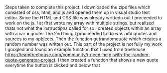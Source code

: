 Steps taken to complete this project. 
I downloaded the zips files which consisted of css, html, and js and opened them up in visual studio text editor. Since the HTML and CSS file was already writtedn out I proceeded to work on the js. I at first wrote my array with multiple strings, but realized thats not what the instructipns called for so i created objects within an array with a var = quote. The 2nd thing I procceeded to do was add quotes and sources to my opbjects. Then the function getrandomquote which creates a random number was written out. This part of the project is not fully my work I googled and found an example function that I used from treehouse
https://teamtreehouse.com/community/i-need-help-with-the-random-quote-generator-project. 
I then created a function that shows a new quote everytime the button is clicked and below that 